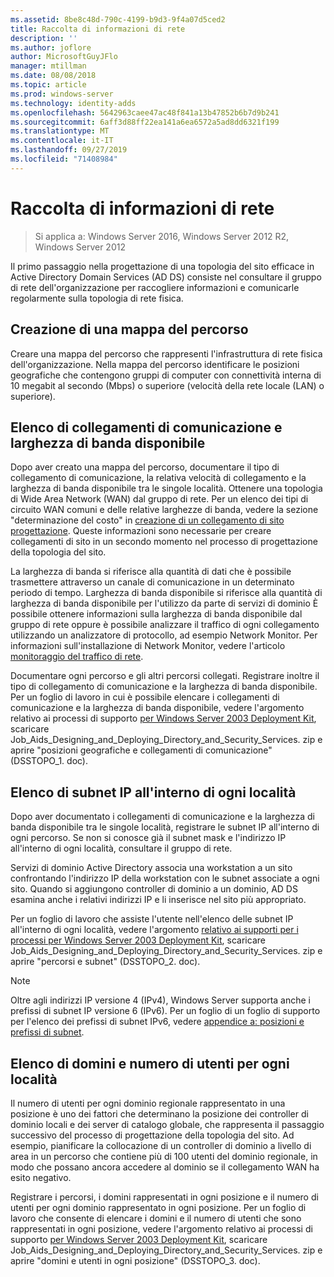 ```yaml
---
ms.assetid: 8be8c48d-790c-4199-b9d3-9f4a07d5ced2
title: Raccolta di informazioni di rete
description: ''
ms.author: joflore
author: MicrosoftGuyJFlo
manager: mtillman
ms.date: 08/08/2018
ms.topic: article
ms.prod: windows-server
ms.technology: identity-adds
ms.openlocfilehash: 5642963caee47ac48f841a13b47852b6b7d9b241
ms.sourcegitcommit: 6aff3d88ff22ea141a6ea6572a5ad8dd6321f199
ms.translationtype: MT
ms.contentlocale: it-IT
ms.lasthandoff: 09/27/2019
ms.locfileid: "71408984"
---
```

# <a name="collecting-network-information"></a>Raccolta di informazioni di rete

>Si applica a: Windows Server 2016, Windows Server 2012 R2, Windows Server 2012

Il primo passaggio nella progettazione di una topologia del sito efficace in Active Directory Domain Services (AD DS) consiste nel consultare il gruppo di rete dell'organizzazione per raccogliere informazioni e comunicarle regolarmente sulla topologia di rete fisica.  
  
## <a name="creating-a-location-map"></a>Creazione di una mappa del percorso

Creare una mappa del percorso che rappresenti l'infrastruttura di rete fisica dell'organizzazione. Nella mappa del percorso identificare le posizioni geografiche che contengono gruppi di computer con connettività interna di 10 megabit al secondo (Mbps) o superiore (velocità della rete locale (LAN) o superiore).  
  
## <a name="listing-communication-links-and-available-bandwidth"></a>Elenco di collegamenti di comunicazione e larghezza di banda disponibile

Dopo aver creato una mappa del percorso, documentare il tipo di collegamento di comunicazione, la relativa velocità di collegamento e la larghezza di banda disponibile tra le singole località. Ottenere una topologia di Wide Area Network (WAN) dal gruppo di rete. Per un elenco dei tipi di circuito WAN comuni e delle relative larghezze di banda, vedere la sezione "determinazione del costo" in [creazione di un collegamento di sito progettazione](../../ad-ds/plan/Creating-a-Site-Link-Design.md). Queste informazioni sono necessarie per creare collegamenti di sito in un secondo momento nel processo di progettazione della topologia del sito.  
  
La larghezza di banda si riferisce alla quantità di dati che è possibile trasmettere attraverso un canale di comunicazione in un determinato periodo di tempo. Larghezza di banda disponibile si riferisce alla quantità di larghezza di banda disponibile per l'utilizzo da parte di servizi di dominio È possibile ottenere informazioni sulla larghezza di banda disponibile dal gruppo di rete oppure è possibile analizzare il traffico di ogni collegamento utilizzando un analizzatore di protocollo, ad esempio Network Monitor. Per informazioni sull'installazione di Network Monitor, vedere l'articolo [monitoraggio del traffico di rete](https://go.microsoft.com/fwlink/?LinkId=107058).  
  
Documentare ogni percorso e gli altri percorsi collegati. Registrare inoltre il tipo di collegamento di comunicazione e la larghezza di banda disponibile. Per un foglio di lavoro in cui è possibile elencare i collegamenti di comunicazione e la larghezza di banda disponibile, vedere l'argomento relativo ai processi di supporto [per Windows Server 2003 Deployment Kit](https://go.microsoft.com/fwlink/?LinkID=102558), scaricare Job_Aids_Designing_and_Deploying_Directory_and_Security_Services. zip e aprire "posizioni geografiche e collegamenti di comunicazione" (DSSTOPO_1. doc).  
  
## <a name="listing-ip-subnets-within-each-location"></a>Elenco di subnet IP all'interno di ogni località

Dopo aver documentato i collegamenti di comunicazione e la larghezza di banda disponibile tra le singole località, registrare le subnet IP all'interno di ogni percorso. Se non si conosce già il subnet mask e l'indirizzo IP all'interno di ogni località, consultare il gruppo di rete.  
  
Servizi di dominio Active Directory associa una workstation a un sito confrontando l'indirizzo IP della workstation con le subnet associate a ogni sito. Quando si aggiungono controller di dominio a un dominio, AD DS esamina anche i relativi indirizzi IP e li inserisce nel sito più appropriato.  
  
Per un foglio di lavoro che assiste l'utente nell'elenco delle subnet IP all'interno di ogni località, vedere l'argomento [relativo ai supporti per i processi per Windows Server 2003 Deployment Kit](https://go.microsoft.com/fwlink/?LinkID=102558), scaricare Job_Aids_Designing_and_Deploying_Directory_and_Security_Services. zip e aprire "percorsi e subnet" (DSSTOPO_2. doc).  
  
> [!NOTE]  
> Oltre agli indirizzi IP versione 4 (IPv4), Windows Server supporta anche i prefissi di subnet IP versione 6 (IPv6). Per un foglio di un foglio di supporto per l'elenco dei prefissi di subnet IPv6, vedere [appendice a: posizioni e prefissi di subnet](../../ad-ds/plan/Appendix-A--Locations-and-Subnet-Prefixes.md).  

## <a name="listing-domains-and-number-of-users-for-each-location"></a>Elenco di domini e numero di utenti per ogni località

Il numero di utenti per ogni dominio regionale rappresentato in una posizione è uno dei fattori che determinano la posizione dei controller di dominio locali e dei server di catalogo globale, che rappresenta il passaggio successivo del processo di progettazione della topologia del sito. Ad esempio, pianificare la collocazione di un controller di dominio a livello di area in un percorso che contiene più di 100 utenti del dominio regionale, in modo che possano ancora accedere al dominio se il collegamento WAN ha esito negativo.  
  
Registrare i percorsi, i domini rappresentati in ogni posizione e il numero di utenti per ogni dominio rappresentato in ogni posizione. Per un foglio di lavoro che consente di elencare i domini e il numero di utenti che sono rappresentati in ogni posizione, vedere l'argomento relativo ai processi di supporto [per Windows Server 2003 Deployment Kit](https://go.microsoft.com/fwlink/?LinkID=102558), scaricare Job_Aids_Designing_and_Deploying_Directory_and_Security_Services. zip e aprire "domini e utenti in ogni posizione" (DSSTOPO_3. doc).  
